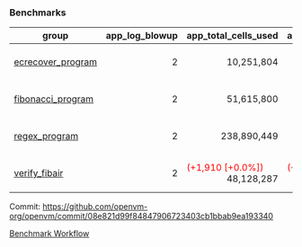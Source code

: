 ### Benchmarks
| group | app_log_blowup | app_total_cells_used | app_total_cycles | app_total_proof_time_ms | leaf_log_blowup | leaf_total_cells_used | leaf_total_cycles | leaf_total_proof_time_ms | max_segment_length | instance | alloc |
|---|---|---|---|---|---|---|---|---|---|---|---|
| [ ecrecover_program ](https://github.com/openvm-org/openvm/blob/benchmark-results/benchmarks/individual/ecrecover-08e821d99f84847906723403cb1bbab9ea193340.md) | <div style='text-align: right'> 2 </div>  | <div style='text-align: right'> 10,251,804 </div>  | <div style='text-align: right'> 195,066 </div>  | <span style='color: red'>(+24.0 [+1.2%])</span><div style='text-align: right'> 2,054.0 </div>  | <div style='text-align: right'> - </div>  | <div style='text-align: right'> - </div>  | <div style='text-align: right'> - </div>  | <div style='text-align: right'> - </div>  | 1048476 | 64cpu-linux-arm64 | mimalloc |
| [ fibonacci_program ](https://github.com/openvm-org/openvm/blob/benchmark-results/benchmarks/individual/fibonacci-08e821d99f84847906723403cb1bbab9ea193340.md) | <div style='text-align: right'> 2 </div>  | <div style='text-align: right'> 51,615,800 </div>  | <div style='text-align: right'> 3,000,274 </div>  | <span style='color: green'>(-68.0 [-1.2%])</span><div style='text-align: right'> 5,496.0 </div>  | <div style='text-align: right'> 2 </div>  | <span style='color: green'>(-14,450 [-0.0%])</span><div style='text-align: right'> 144,205,073 </div>  | <span style='color: green'>(-2,568 [-0.0%])</span><div style='text-align: right'> 7,035,006 </div>  | <span style='color: red'>(+112.0 [+0.8%])</span><div style='text-align: right'> 14,375.0 </div>  | 1048476 | 64cpu-linux-arm64 | mimalloc |
| [ regex_program ](https://github.com/openvm-org/openvm/blob/benchmark-results/benchmarks/individual/regex-08e821d99f84847906723403cb1bbab9ea193340.md) | <div style='text-align: right'> 2 </div>  | <div style='text-align: right'> 238,890,449 </div>  | <div style='text-align: right'> 8,381,808 </div>  | <span style='color: green'>(-294.0 [-1.7%])</span><div style='text-align: right'> 17,155.0 </div>  | <div style='text-align: right'> 2 </div>  | <span style='color: green'>(-9,780 [-0.0%])</span><div style='text-align: right'> 315,453,337 </div>  | <span style='color: green'>(-1,746 [-0.0%])</span><div style='text-align: right'> 14,645,272 </div>  | <span style='color: green'>(-92.0 [-0.3%])</span><div style='text-align: right'> 28,699.0 </div>  | 1048476 | 64cpu-linux-arm64 | mimalloc |
| [ verify_fibair ](https://github.com/openvm-org/openvm/blob/benchmark-results/benchmarks/individual/verify_fibair-08e821d99f84847906723403cb1bbab9ea193340.md) | <div style='text-align: right'> 2 </div>  | <span style='color: red'>(+1,910 [+0.0%])</span><div style='text-align: right'> 48,128,287 </div>  | <span style='color: red'>(+200 [+0.1%])</span><div style='text-align: right'> 397,294 </div>  | <span style='color: red'>(+58.0 [+1.8%])</span><div style='text-align: right'> 3,202.0 </div>  | <div style='text-align: right'> - </div>  | <div style='text-align: right'> - </div>  | <div style='text-align: right'> - </div>  | <div style='text-align: right'> - </div>  | 1048476 | 64cpu-linux-arm64 | mimalloc |


Commit: https://github.com/openvm-org/openvm/commit/08e821d99f84847906723403cb1bbab9ea193340

[Benchmark Workflow](https://github.com/openvm-org/openvm/actions/runs/12345961208)
